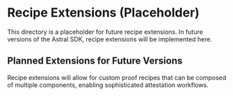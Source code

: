 # Recipe Extensions (Placeholder)

This directory is a placeholder for future recipe extensions. In future versions of the Astral SDK, 
recipe extensions will be implemented here.

## Planned Extensions for Future Versions

Recipe extensions will allow for custom proof recipes that can be composed of multiple components,
enabling sophisticated attestation workflows.